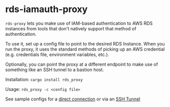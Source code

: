 rds-iamauth-proxy
=================

`rds-proxy` lets you make use of IAM-based authentication to
AWS RDS instances from tools that don't natively support
that method of authentication.

To use it, set up a config file to point to the desired RDS Instance.
When you run the proxy, it uses the standard methods of picking up an
AWS credential (e.g. credentials file, environment variables, etc.).

Optionally, you can point the proxy at a different endpoint to make use
of something like an SSH tunnel to a bastion host.

Installation: `cargo install rds_proxy`

Usage: `rds_proxy -c <config file>`

See sample configs for a [direct connection](./sample.config.json)
 or via an [SSH Tunnel](./ssh-tunnel.config.json)
